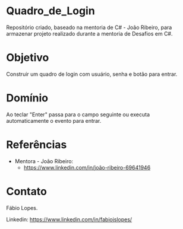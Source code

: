 # Quadro_de_Login

Repositório criado, baseado na mentoria de C# - João Ribeiro, para armazenar projeto realizado durante a mentoria de Desafios em C#.

# Objetivo

Construir um quadro de login com usuário, senha e botão para entrar.

# Domínio

Ao teclar "Enter" passa para o campo seguinte ou executa automaticamente o evento para entrar.

# Referências

- Mentora - João Ribeiro:
  - https://www.linkedin.com/in/joão-ribeiro-69641946

# Contato

Fábio Lopes.

Linkedin:  https://www.linkedin.com/in/fabiojslopes/